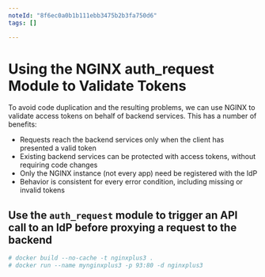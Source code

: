 ```yaml
---
noteId: "8f6ec0a0b1b111ebb3475b2b3fa750d6"
tags: []

---
```


# Using the NGINX auth_request Module to Validate Tokens
To avoid code duplication and the resulting problems, we can use NGINX to validate access tokens on behalf of backend services. This has a number of benefits:
- Requests reach the backend services only when the client has presented a valid token
- Existing backend services can be protected with access tokens, without requiring code changes
- Only the NGINX instance (not every app) need be registered with the IdP
- Behavior is consistent for every error condition, including missing or invalid tokens

## Use the `auth_request` module to trigger an API call to an IdP before proxying a request to the backend
```bash
# docker build --no-cache -t nginxplus3 .
# docker run --name mynginxplus3 -p 93:80 -d nginxplus3
```

